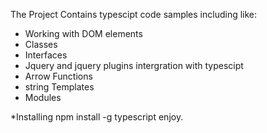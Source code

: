 The Project Contains typescipt code samples including like:
* Working with DOM elements
* Classes
* Interfaces
* Jquery and jquery plugins intergration with typescipt
* Arrow Functions
* string Templates
* Modules


*Installing
npm install -g typescript
enjoy.

